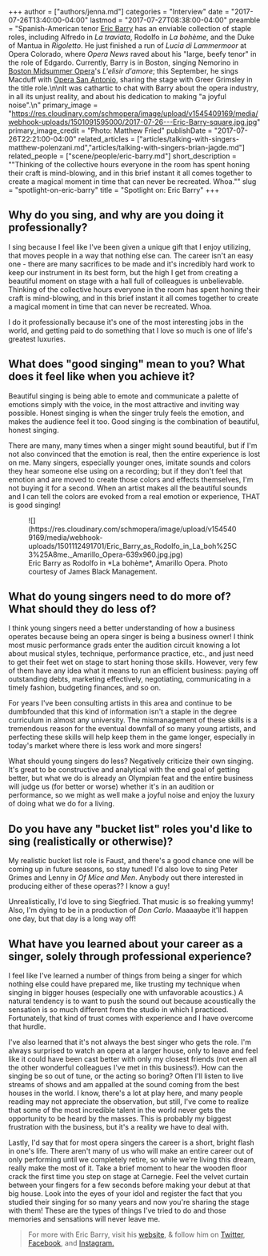 +++
author = ["authors/jenna.md"]
categories = "Interview"
date = "2017-07-26T13:40:00-04:00"
lastmod = "2017-07-27T08:38:00-04:00"
preamble = "Spanish-American tenor [Eric Barry](/scene/people/eric-barry/) has an enviable collection of staple roles, including Alfredo in *La traviata*, Rodolfo in *La bohème*, and the Duke of Mantua in *Rigoletto*. He just finished a run of *Lucia di Lammermoor* at Opera Colorado, where *Opera News* raved about his \"large, beefy tenor\" in the role of Edgardo. Currently, Barry is in Boston, singing Nemorino in [Boston Midsummer Opera](http://www.bostonmidsummeropera.org/wordpress/)'s *L'elisir d'amore*; this September, he sings Macduff with [Opera San Antonio](https://operasa.org/events/verdis-macbeth), sharing the stage with Greer Grimsley in the title role.\n\nIt was cathartic to chat with Barry about the opera industry, in all its unjust reality, and about his dedication to making \"a joyful noise\".\n"
primary_image = "https://res.cloudinary.com/schmopera/image/upload/v1545409169/media/webhook-uploads/1501091595000/2017-07-26---Eric-Barry-square.jpg.jpg"
primary_image_credit = "Photo: Matthew Fried"
publishDate = "2017-07-26T22:21:00-04:00"
related_articles = ["articles/talking-with-singers-matthew-polenzani.md","articles/talking-with-singers-brian-jagde.md"]
related_people = ["scene/people/eric-barry.md"]
short_description = "&quot;Thinking of the collective hours everyone in the room has spent honing their craft is mind-blowing, and in this brief instant it all comes together to create a magical moment in time that can never be recreated. Whoa.&quot;"
slug = "spotlight-on-eric-barry"
title = "Spotlight on: Eric Barry"
+++

## Why do you sing, and why are you doing it professionally?

I sing because I feel like I've been given a unique gift that I enjoy utilizing, that moves people in a way that nothing else can. The career isn't an easy one - there are many sacrifices to be made and it's incredibly hard work to keep our instrument in its best form, but the high I get from creating a beautiful moment on stage with a hall full of colleagues is unbelievable. Thinking of the collective hours everyone in the room has spent honing their craft is mind-blowing, and in this brief instant it all comes together to create a magical moment in time that can never be recreated. Whoa.

I do it professionally because it's one of the most interesting jobs in the world, and getting paid to do something that I love so much is one of life's greatest luxuries.

## What does "good singing" mean to you? What does it feel like when you achieve it?

Beautiful singing is being able to emote and communicate a palette of emotions simply with the voice, in the most attractive and inviting way possible. Honest singing is when the singer truly feels the emotion, and makes the audience feel it too. Good singing is the combination of beautiful, honest singing. 

There are many, many times when a singer might sound beautiful, but if I'm not also convinced that the emotion is real, then the entire experience is lost on me. Many singers, especially younger ones, imitate sounds and colors they hear someone else using on a recording; but if they don't feel that emotion and are moved to create those colors and effects themselves, I'm not buying it for a second. When an artist makes all the beautiful sounds and I can tell the colors are evoked from a real emotion or experience, THAT is good singing!

<figure data-type="image">
![](https://res.cloudinary.com/schmopera/image/upload/v1545409169/media/webhook-uploads/1501112491701/Eric_Barry_as_Rodolfo_in_La_boh%25C3%25A8me._Amarillo_Opera-639x960.jpg.jpg)
<figcaption>Eric Barry as Rodolfo in *La bohème*, Amarillo Opera. Photo courtesy of James Black Management.</figcaption>
</figure>

## What do young singers need to do more of? What should they do less of?

I think young singers need a better understanding of how a business operates because being an opera singer is being a business owner! I think most music performance grads enter the audition circuit knowing a lot about musical styles, technique, performance practice, etc., and just need to get their feet wet on stage to start honing those skills. However, very few of them have any idea what it means to run an efficient business: paying off outstanding debts, marketing effectively, negotiating, communicating in a timely fashion, budgeting finances, and so on. 

For years I've been consulting artists in this area and continue to be dumbfounded that this kind of information isn't a staple in the degree curriculum in almost any university. The mismanagement of these skills is a tremendous reason for the eventual downfall of so many young artists, and perfecting these skills will help keep them in the game longer, especially in today's market where there is less work and more singers!

What should young singers do less? Negatively criticize their own singing. It's great to be constructive and analytical with the end goal of getting better, but what we do is already an Olympian feat and the entire business will judge us (for better or worse) whether it's in an audition or performance, so we might as well make a joyful noise and enjoy the luxury of doing what we do for a living.

## Do you have any "bucket list" roles you'd like to sing (realistically or otherwise)?

My realistic bucket list role is Faust, and there's a good chance one will be coming up in future seasons, so stay tuned! I'd also love to sing Peter Grimes and Lenny in *Of Mice and Men*. Anybody out there interested in producing either of these operas?? I know a guy!

Unrealistically, I'd love to sing Siegfried. That music is so freaking yummy! Also, I'm dying to be in a production of *Don Carlo*. Maaaaybe it'll happen one day, but that day is a long way off!

## What have you learned about your career as a singer, solely through professional experience?

I feel like I've learned a number of things from being a singer for which nothing else could have prepared me, like trusting my technique when singing in bigger houses (especially one with unfavorable acoustics.) A natural tendency is to want to push the sound out because acoustically the sensation is so much different from the studio in which I practiced. Fortunately, that kind of trust comes with experience and I have overcome that hurdle. 

I've also learned that it's not always the best singer who gets the role. I'm always surprised to watch an opera at a larger house, only to leave and feel like it could have been cast better with only my closest friends (not even all the other wonderful colleagues I've met in this business!). How can the singing be so out of tune, or the acting so boring? Often I'll listen to live streams of shows and am appalled at the sound coming from the best houses in the world. I know, there's a lot at play here, and many people reading may not appreciate the observation, but still, I've come to realize that some of the most incredible talent in the world never gets the opportunity to be heard by the masses. This is probably my biggest frustration with the business, but it's a reality we have to deal with.

Lastly, I'd say that for most opera singers the career is a short, bright flash in one's life. There aren't many of us who will make an entire career out of only performing until we completely retire, so while we're living this dream, really make the most of it. Take a brief moment to hear the wooden floor crack the first time you step on stage at Carnegie. Feel the velvet curtain between your fingers for a few seconds before making your debut at that big house. Look into the eyes of your idol and register the fact that you studied their singing for so many years and now you're sharing the stage with them! These are the types of things I've tried to do and those memories and sensations will never leave me.

>For more with Eric Barry, visit his [website](https://eric-barry.com), & follow him on [Twitter](https://twitter.com/EBTenor), [Facebook](https://www.facebook.com/ebtenor), and [Instagram.](https://www.instagram.com/ebtenor/)
